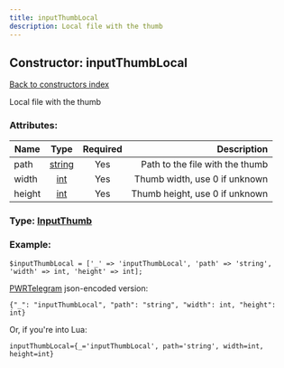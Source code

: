 ```yaml
---
title: inputThumbLocal
description: Local file with the thumb
---
```

## Constructor: inputThumbLocal  
[Back to constructors index](index.md)



Local file with the thumb

### Attributes:

| Name     |    Type       | Required | Description |
|----------|:-------------:|:--------:|------------:|
|path|[string](../types/string.md) | Yes|Path to the file with the thumb|
|width|[int](../types/int.md) | Yes|Thumb width, use 0 if unknown|
|height|[int](../types/int.md) | Yes|Thumb height, use 0 if unknown|



### Type: [InputThumb](../types/InputThumb.md)


### Example:

```
$inputThumbLocal = ['_' => 'inputThumbLocal', 'path' => 'string', 'width' => int, 'height' => int];
```  

[PWRTelegram](https://pwrtelegram.xyz) json-encoded version:

```
{"_": "inputThumbLocal", "path": "string", "width": int, "height": int}
```


Or, if you're into Lua:  


```
inputThumbLocal={_='inputThumbLocal', path='string', width=int, height=int}

```


